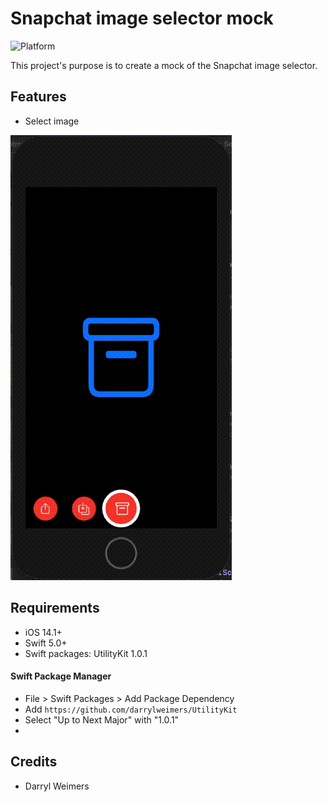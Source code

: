 # Snapchat image selector mock

![Platform](https://img.shields.io/cocoapods/p/lottie-ios.svg?style=flat)

This project's purpose is to create a mock of the Snapchat image selector.

## Features 

- Select image

![select-images](_Gifs/select-images.gif)

## Requirements

- iOS 14.1+
- Swift 5.0+
- Swift packages: UtilityKit 1.0.1

#### Swift Package Manager

- File > Swift Packages > Add Package Dependency
- Add `https://github.com/darrylweimers/UtilityKit`
- Select "Up to Next Major" with "1.0.1"
- 
## Credits

- Darryl Weimers
